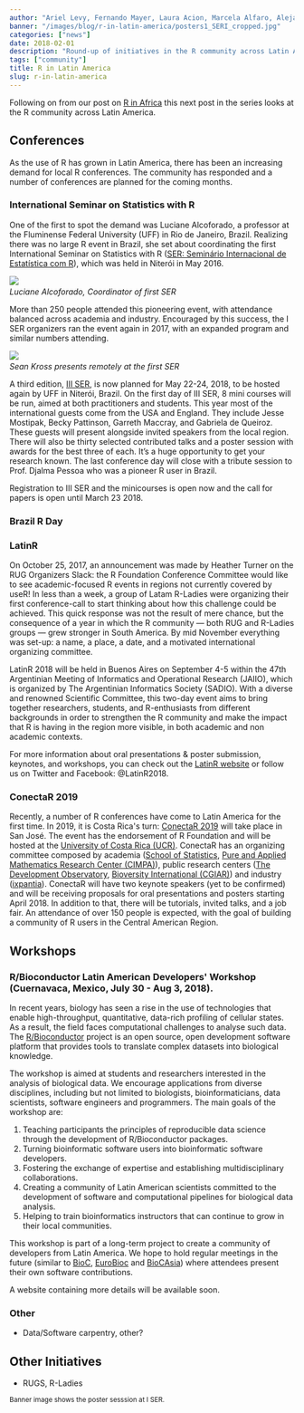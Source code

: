 ```yaml
---
author: "Ariel Levy, Fernando Mayer, Laura Acion, Marcela Alfaro, Alejandro Reyes and Heather Turner"
banner: "/images/blog/r-in-latin-america/posters1_SERI_cropped.jpg"
categories: ["news"]
date: 2018-02-01
description: "Round-up of initiatives in the R community across Latin America."
tags: ["community"]
title: R in Latin America
slug: r-in-latin-america
---
```


Following on from our post on [R in Africa](http://forwards.github.io/blog/2017/12/01/r-in-africa/) this 
next post in the series looks at the R community across Latin America.

<!--more--> 

## Conferences

As the use of R has grown in Latin America, there has been an increasing demand 
for local R conferences. The community has responded and a number of conferences
are planned for the coming months.

### International Seminar on Statistics with R

One of the first to spot the demand was Luciane Alcoforado, a professor at the
Fluminense Federal University (UFF) in Rio de Janeiro, Brazil. Realizing there was 
no large R event in Brazil, she set about coordinating the first International
Seminar on Statistics with R ([SER: Seminário Internacional de Estatística com 
R](http://serrio2016.weebly.com/)), which was held in Niterói in May 2016. 

![](/images/r-in-latin-america/Alcoforado2_ISER.png)
*<br/>Luciane Alcoforado, Coordinator of first SER*

More than 250 people attended this pioneering event, with attendance balanced 
across academia and industry. Encouraged by this success, the I SER organizers 
ran the event again in 2017, with an expanded program and similar numbers 
attending.

![](/images/r-in-latin-america/Sean_online_SERI_scaled.jpg)
*<br/>Sean Kross presents remotely at the first SER*

A third edition, [III SER](http://www.ser.uff.br/), is now planned for 
May 22-24, 2018, to be hosted again by UFF in Niterói, Brazil. 
On the first day of III SER, 8 mini courses will
be run, aimed at both practitioners and students. This year most of the
international guests come from the USA and England. They include
Jesse Mostipak, Becky Pattinson, Garreth Maccray, and Gabriela de Queiroz.
These guests will present alongside invited speakers from the local region. There
will also be thirty selected contributed talks and a poster session with
awards for the best three of each. It’s a huge opportunity to get your research 
known. The last conference day will close
with a tribute session to Prof. Djalma Pessoa who was a pioneer R user
in Brazil.

Registration to III SER and the minicourses is open now and the call for papers 
is open until March 23 2018.

### Brazil R Day

### LatinR

On October 25, 2017, an announcement was made by Heather Turner on the RUG Organizers Slack: the R Foundation Conference Committee would like to see academic-focused R events in regions not currently covered by useR! In less than a week, a group of Latam R-Ladies were organizing their first conference-call to start thinking about how this challenge could be achieved. This quick response was not the result of mere chance, but the consequence of a year in which the R community — both RUG and R-Ladies groups — grew stronger in South America. By mid November everything was set-up: a name, a place, a date, and a motivated international organizing committee. 

LatinR 2018 will be held in Buenos Aires on September 4-5 within the 47th Argentinian Meeting of Informatics and Operational Research (JAIIO), which is organized by The Argentinian Informatics Society (SADIO). With a diverse and renowned Scientific Committee, this two-day event aims to bring together researchers, students, and R-enthusiasts from different backgrounds in order to strengthen the R community and make the impact that R is having in the region more visible, in both academic and non academic contexts. 

For more information about oral presentations & poster submission, keynotes, and workshops, you can check out the [LatinR website](http://latin-r.com/en) or follow us on Twitter and Facebook: @LatinR2018.

### ConectaR 2019

Recently, a number of R conferences have come to Latin America for the first time. In 2019, it is Costa Rica's turn: [ConectaR 2019](www.conectar2019.org) will take place in San José. The event has the endorsement of R Foundation and will be hosted at the [University of Costa Rica (UCR)](www.ucr.ac.cr). ConectaR has an organizing committee composed by academia ([School of Statistics](www.estadistica.ucr.ac.cr), [Pure and Applied Mathematics Research Center (CIMPA)](www.cimpa.ucr.ac.cr)), public research centers ([The Development Observatory](www.odd.ucr.ac.cr), [Bioversity International (CGIAR)](https://www.bioversityinternational.org/)) and industry ([ixpantia](www.ixpantia.com)). ConectaR will have two keynote speakers (yet to be confirmed) and will be receiving proposals for oral presentations and posters starting April 2018.  In addition to that, there will be tutorials, invited talks, and a job fair. An attendance of over 150 people is expected, with the goal of building a community of R users in the Central American Region.

## Workshops

### R/Bioconductor Latin American Developers' Workshop (Cuernavaca, Mexico, July 30 - Aug 3, 2018).

In recent years, biology has seen a rise in the use of technologies that enable high-throughput, quantitative, data-rich profiling of cellular states. As a result, the field faces computational challenges to analyse such data. The [R/Bioconductor](http://bioconductor.org/) project is an open source, open development software platform that provides tools to translate complex datasets into biological knowledge.

The workshop is aimed at students and researchers interested in the analysis of biological data. We encourage applications from diverse disciplines, including but not limited to biologists, bioinformaticians, data scientists, software engineers and programmers. The main goals of the workshop are:

1. Teaching participants the principles of reproducible data science through the development of R/Bioconductor packages. 
2. Turning bioinformatic software users into bioinformatic software developers.
3. Fostering the exchange of expertise and establishing multidisciplinary collaborations.
4. Creating a community of Latin American scientists committed to the development of software and computational pipelines for biological data analysis. 
5. Helping to train bioinformatics instructors that can continue to grow in their local communities.

This workshop is part of a long-term project to create a community of developers from Latin America. We hope to hold regular meetings in the future (similar to [BioC](https://bioconductor.org/help/course-materials/2017/BioC2017/), [EuroBioc](https://bioconductor.github.io/EuroBioc2017/) and [BioCAsia](https://www.abacbs.org/biocasia2016)) where attendees present their own software contributions.  

A website containing more details will be available soon. 

### Other

 - Data/Software carpentry, other?

## Other Initiatives

 - RUGS, R-Ladies
 
<small>Banner image shows the poster sesssion at I SER.</small>
